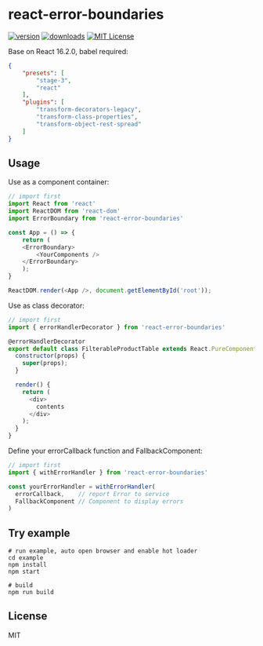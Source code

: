 # react-error-boundaries

[![version](https://img.shields.io/npm/v/react-error-boundaries.svg?style=flat-square)](http://npm.im/react-popconfirm)
[![downloads](https://img.shields.io/npm/dm/react-error-boundaries.svg?style=flat-square)](http://npm-stat.com/charts.html?package=react-popconfirm&from=2017-04-07)
[![MIT License](https://img.shields.io/npm/l/react-error-boundaries.svg?style=flat-square)](http://opensource.org/licenses/MIT)

Base on React 16.2.0, babel required:

```json
{
	"presets": [
		"stage-3",
		"react"
	],
	"plugins": [
		"transform-decorators-legacy",
		"transform-class-properties",
		"transform-object-rest-spread"
	]
}
```

## Usage

Use as a component container:

```js
// import first
import React from 'react'
import ReactDOM from 'react-dom'
import ErrorBoundary from 'react-error-boundaries'

const App = () => {
    return (
    <ErrorBoundary>
        <YourComponents />
    </ErrorBoundary>
    );
}

ReactDOM.render(<App />, document.getElementById('root'));
```

Use as class decorator:

```js
// import first
import { errorHandlerDecorator } from 'react-error-boundaries'

@errorHandlerDecorator
export default class FilterableProductTable extends React.PureComponent {
  constructor(props) {
    super(props);
  }

  render() {
    return (
      <div>
        contents
      </div>
    );
  }
}
```

Define your errorCallback function and FallbackComponent:

```js
// import first
import { withErrorHandler } from 'react-error-boundaries'

const yourErrorHandler = withErrorHandler(
  errorCallback,    // report Error to service
  FallbackComponent // Component to display errors
)

```

## Try example

```shell
# run example, auto open browser and enable hot loader
cd example
npm install
npm start

# build
npm run build
```

## License

MIT